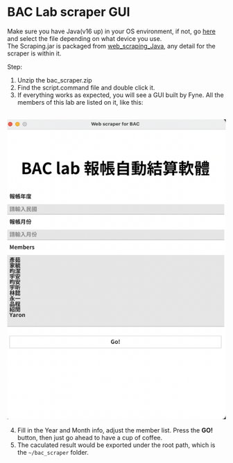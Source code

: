 # BAC Lab scraper GUI

Make sure you have Java(v16 up) in your OS environment, if not, go [here]("https://www.oracle.com/java/technologies/javase/jdk18-archive-downloads.html") and select the file depending on what device you use.  
The Scraping.jar is packaged from [web_scraping_Java](https://github.com/iamsad5566/web_scraping_Java), any detail for the scraper is within it.

Step: 
 1. Unzip the bac_scraper.zip
 2. Find the script.command file and double click it.
 3. If everything works as expected, you will see a GUI built by Fyne. All the members of this lab are listed on it, like this:  
  
&nbsp;&nbsp;&nbsp;&nbsp;&nbsp;&nbsp;&nbsp;&nbsp;&nbsp;&nbsp;&nbsp;&nbsp;&nbsp;&nbsp;&nbsp;&nbsp;&nbsp;&nbsp;![](docImg.png)

 4. Fill in the Year and Month info, adjust the member list. Press the **GO!** button, then just go ahead to have a cup of coffee.
 5. The caculated result would be exported under the root path, which is the `~/bac_scraper` folder.